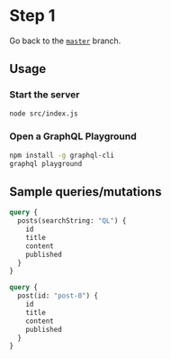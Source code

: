 # Step 1

Go back to the [`master`](https://github.com/nikolasburk/amsjs-workshop) branch.

## Usage

### Start the server

```bash
node src/index.js
```

### Open a GraphQL Playground

```bash
npm install -g graphql-cli
graphql playground
```

## Sample queries/mutations

```graphql
query {
  posts(searchString: "QL") {
    id
    title
    content
    published
  }
}
```

```graphql
query {
  post(id: "post-0") {
    id
    title
    content
    published
  }
}
```